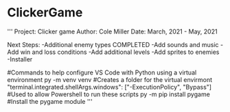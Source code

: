 # ClickerGame
''' 
Project: Clicker game
Author: Cole Miller
Date: March, 2021 - May, 2021

Next Steps:
-Additional enemy types COMPLETED
-Add sounds and music
-Add win and loss conditions
-Add additional levels
-Add sprites to enemies
-Installer


#Commands to help configure VS Code with Python using a virtual environment
py -m venv venv  #Creates a folder for the virtual envirmont 
"terminal.integrated.shellArgs.windows": ["-ExecutionPolicy", "Bypass"]  #Used to allow Powershell to run these scripts
py -m pip install pygame  #Install the pygame module
'''
